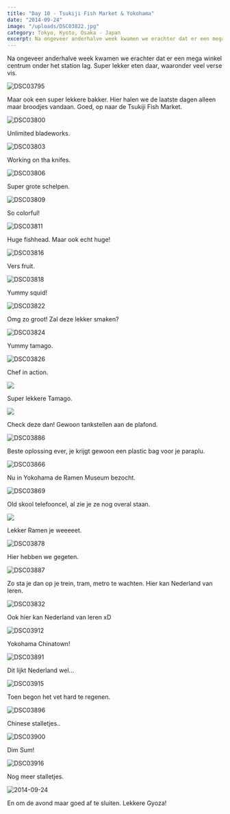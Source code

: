 ```yaml
---
title: "Day 10 - Tsukiji Fish Market & Yokohama"
date: "2014-09-24"
image: "/uploads/DSC03822.jpg"
category: Tokyo, Kyoto, Osaka - Japan
excerpt: Na ongeveer anderhalve week kwamen we erachter dat er een mega winkel centrum onder het station lag. Super lekker...
---
```


Na ongeveer anderhalve week kwamen we erachter dat er een mega winkel centrum onder het station lag. Super lekker eten daar, waaronder veel verse vis.

![DSC03795](/uploads/DSC03795-1024x575.jpg)

Maar ook een super lekkere bakker. Hier halen we de laatste dagen alleen maar broodjes vandaan. Goed, op naar de Tsukiji Fish Market.

![DSC03800](/uploads/DSC03800-1024x575.jpg)

Unlimited bladeworks.

![DSC03803](/uploads/DSC03803-1024x575.jpg)

Working on tha knifes.

![DSC03806](/uploads/DSC03806-1024x575.jpg)

Super grote schelpen.

![DSC03809](/uploads/DSC03809-1024x575.jpg)

So colorful!

![DSC03811](/uploads/DSC03811-1024x575.jpg)

Huge fishhead. Maar ook echt huge!

![DSC03816](/uploads/DSC03816-1024x575.jpg)

Vers fruit.

![DSC03818](/uploads/DSC03818-1024x575.jpg)

Yummy squid!

![DSC03822](/uploads/DSC03822-1024x575.jpg)

Omg zo groot! Zal deze lekker smaken?

![DSC03824](/uploads/DSC03824-1024x575.jpg)

Yummy tamago.

![DSC03826](/uploads/DSC03826-1024x575.jpg)

Chef in action.

![](/uploads/DSC038281-1024x575.jpg)

Super lekkere Tamago.

![](/uploads/DSC038311-575x1024.jpg)

Check deze dan! Gewoon tankstellen aan de plafond.

![DSC03886](/uploads/DSC03886-575x1024.jpg)

Beste oplossing ever, je krijgt gewoon een plastic bag voor je paraplu.

![DSC03866](/uploads/DSC03866-575x1024.jpg)

Nu in Yokohama de Ramen Museum bezocht.

![DSC03869](/uploads/DSC03869-575x1024.jpg)

Old skool telefooncel, al zie je ze nog overal staan.

![](/uploads/DSC038761-1024x575.jpg)

Lekker Ramen je weeeeet.

![DSC03878](/uploads/DSC03878-1024x575.jpg)

Hier hebben we gegeten.

![DSC03887](/uploads/DSC03887-1024x575.jpg)

Zo sta je dan op je trein, tram, metro te wachten. Hier kan Nederland van leren.

![DSC03832](/uploads/DSC03832-1024x575.jpg)

Ook hier kan Nederland van leren xD

![DSC03912](/uploads/DSC03912-1024x575.jpg)

Yokohama Chinatown!

![DSC03891](/uploads/DSC03891-1024x575.jpg)

Dit lijkt Nederland wel...

![DSC03915](/uploads/DSC03915-1024x575.jpg)

Toen begon het vet hard te regenen.

![DSC03896](/uploads/DSC03896-1024x575.jpg)

Chinese stalletjes..

![DSC03900](/uploads/DSC03900-1024x575.jpg)

Dim Sum!

![DSC03916](/uploads/DSC03916-1024x575.jpg)

Nog meer stalletjes.

![2014-09-24](/uploads/2014-09-24-1024x576.jpg)

En om de avond maar goed af te sluiten. Lekkere Gyoza!
